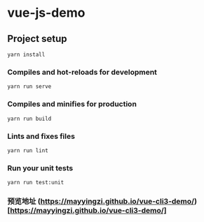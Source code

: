 # vue-js-demo

## Project setup
```
yarn install
```

### Compiles and hot-reloads for development
```
yarn run serve
```

### Compiles and minifies for production
```
yarn run build
```

### Lints and fixes files
```
yarn run lint
```

### Run your unit tests
```
yarn run test:unit
```

### 预览地址 (https://mayyingzi.github.io/vue-cli3-demo/)[https://mayyingzi.github.io/vue-cli3-demo/]
